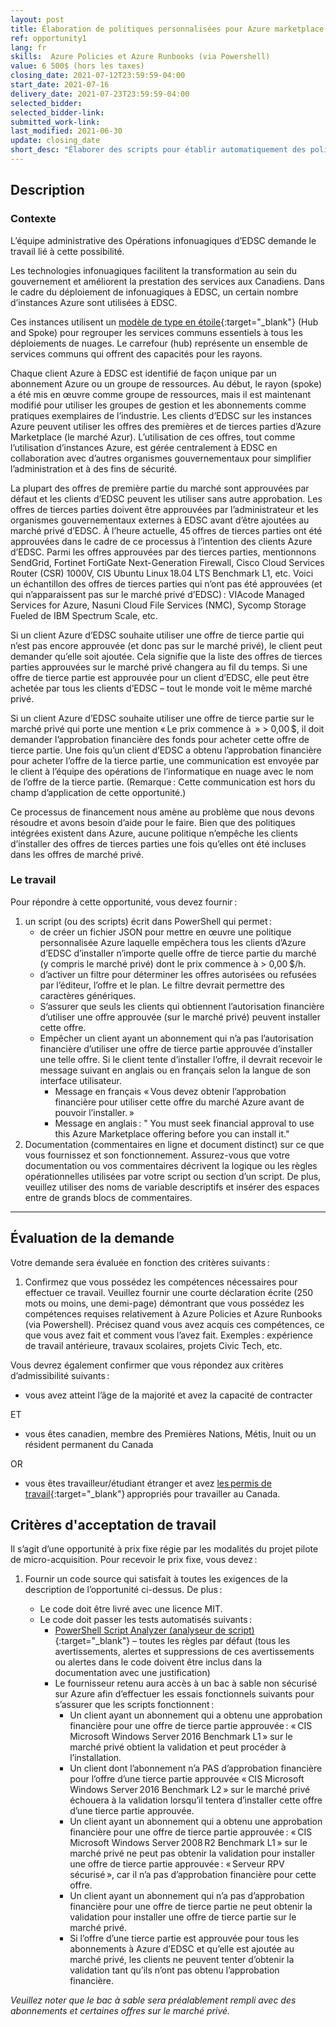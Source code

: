 ```yaml
---
layout: post
title: Élaboration de politiques personnalisées pour Azure marketplace  
ref: opportunity1
lang: fr
skills:  Azure Policies et Azure Runbooks (via Powershell)
value: 6 500$ (hors les taxes)
closing_date: 2021-07-12T23:59:59-04:00
start_date: 2021-07-16
delivery_date: 2021-07-23T23:59:59-04:00
selected_bidder:
selected_bidder-link:
submitted_work-link:
last_modified: 2021-06-30
update: closing_date
short_desc: "Élaborer des scripts pour établir automatiquement des politiques dans Azure Marketplace/Private Marketplace (marché Azure, marché privé) qui régiront les offres de tierces parties qui seront utilisées par les clients d’EDSC."
---
```


## Description

### Contexte

L’équipe administrative des Opérations infonuagiques d’EDSC demande le travail lié à cette possibilité.  

Les technologies infonuagiques facilitent la transformation au sein du gouvernement et améliorent la prestation des services aux Canadiens.
Dans le cadre du déploiement de infonuagiques à EDSC, un certain nombre d’instances Azure sont utilisées à EDSC.

Ces instances utilisent un [modèle de type en étoile](hhttps://docs.microsoft.com/fr-ca/azure/architecture/reference-architectures/hybrid-networking/hub-spoke?tabs=cli){:target="_blank"} (Hub and Spoke) pour regrouper les services communs essentiels à tous les déploiements de nuages.
Le carrefour (hub) représente un ensemble de services communs qui offrent des capacités pour les rayons.

Chaque client Azure à EDSC est identifié de façon unique par un abonnement Azure ou un groupe de ressources.
Au début, le rayon (spoke) a été mis en œuvre comme groupe de ressources, mais il est maintenant modifié pour utiliser les groupes de gestion et les abonnements comme pratiques exemplaires de l’industrie.
Les clients d’EDSC sur les instances Azure peuvent utiliser les offres des premières et de tierces parties d’Azure Marketplace (le marché Azur).
L’utilisation de ces offres, tout comme l’utilisation d’instances Azure, est gérée centralement à EDSC en collaboration avec d’autres organismes gouvernementaux pour simplifier l’administration et à des fins de sécurité.

La plupart des offres de première partie du marché sont approuvées par défaut et les clients d’EDSC peuvent les utiliser sans autre approbation.
Les offres de tierces parties doivent être approuvées par l’administrateur et les organismes gouvernementaux externes à EDSC avant d’être ajoutées au marché privé d’EDSC.
À l’heure actuelle, 45 offres de tierces parties ont été approuvées dans le cadre de ce processus à l’intention des clients Azure d’EDSC.
Parmi les offres approuvées par des tierces parties, mentionnons SendGrid, Fortinet FortiGate Next-Generation Firewall, Cisco Cloud Services Router (CSR) 1000V, CIS Ubuntu Linux 18.04 LTS Benchmark L1, etc.
Voici un échantillon des offres de tierces parties qui n’ont pas été approuvées (et qui n’apparaissent pas sur le marché privé d’EDSC) : VIAcode Managed Services for Azure, Nasuni Cloud File Services (NMC), Sycomp Storage Fueled de IBM Spectrum Scale, etc.

Si un client Azure d’EDSC souhaite utiliser une offre de tierce partie qui n’est pas encore approuvée (et donc pas sur le marché privé), le client peut demander qu’elle soit ajoutée.
Cela signifie que la liste des offres de tierces parties approuvées sur le marché privé changera au fil du temps.
Si une offre de tierce partie est approuvée pour un client d’EDSC, elle peut être achetée par tous les clients d’EDSC – tout le monde voit le même marché privé.

Si un client Azure d’EDSC souhaite utiliser une offre de tierce partie sur le marché privé qui porte une mention « Le prix commence à  » > 0,00 $, il doit demander l’approbation financière des fonds pour acheter cette offre de tierce partie.
Une fois qu’un client d’EDSC a obtenu l’approbation financière pour acheter l’offre de la tierce partie, une communication est envoyée par le client à l’équipe des opérations de l’informatique en nuage avec le nom de l’offre de la tierce partie.
(Remarque : Cette communication est hors du champ d’application de cette opportunité.)

Ce processus de financement nous amène au problème que nous devons résoudre et avons besoin d’aide pour le faire.
Bien que des politiques intégrées existent dans Azure, aucune politique n’empêche les clients d’installer des offres de tierces parties une fois qu’elles ont été incluses dans les offres de marché privé.

### Le travail

Pour répondre à cette opportunité, vous devez fournir :

1. un script (ou des scripts) écrit dans PowerShell qui permet :
   - de créer un fichier JSON pour mettre en œuvre une politique personnalisée Azure laquelle empêchera tous les clients d’Azure d’EDSC d’installer n’importe quelle offre de tierce partie du marché (y compris le marché privé) dont le prix commence à > 0,00 $/h.  
   - d’activer un filtre pour déterminer les offres autorisées ou refusées par l’éditeur, l’offre et le plan. Le filtre devrait permettre des caractères génériques.
   - S’assurer que seuls les clients qui obtiennent l’autorisation financière d’utiliser une offre approuvée (sur le marché privé) peuvent installer cette offre.
   - Empêcher un client ayant un abonnement qui n’a pas l’autorisation financière d’utiliser une offre de tierce partie approuvée d’installer une telle offre. Si le client tente d’installer l’offre, il devrait recevoir le message suivant en anglais ou en français selon la langue de son interface utilisateur.
     - Message en français « Vous devez obtenir l’approbation financière pour utiliser cette offre du marché Azure avant de pouvoir l’installer. »
     - Message en anglais : " You must seek financial approval to use this Azure Marketplace offering before you can install it."
2. Documentation (commentaires en ligne et document distinct) sur ce que vous fournissez et son fonctionnement. Assurez-vous que votre documentation ou vos commentaires décrivent la logique ou les règles opérationnelles utilisées par votre script ou section d’un script. De plus, veuillez utiliser des noms de variable descriptifs et insérer des espaces entre de grands blocs de commentaires.

<hr/>

## Évaluation de la demande

Votre demande sera évaluée en fonction des critères suivants :

1. Confirmez que vous possédez les compétences nécessaires pour effectuer ce travail. Veuillez fournir une courte déclaration écrite (250 mots ou moins, une demi-page) démontrant que vous possédez les compétences requises relativement à Azure Policies et Azure Runbooks (via Powershell). Précisez quand vous avez acquis ces compétences, ce que vous avez fait et comment vous l’avez fait. Exemples : expérience de travail antérieure, travaux scolaires, projets Civic Tech, etc.

Vous devrez également confirmer que vous répondez aux critères d’admissibilité suivants :

- vous avez atteint l’âge de la majorité et avez la capacité de contracter
  
ET

- vous êtes canadien, membre des Premières Nations, Métis, Inuit ou un résident permanent du Canada

OR

- vous êtes travailleur/étudiant étranger et avez [les permis de travail](https://www.canada.ca/fr/immigration-refugies-citoyennete/services/travailler-canada/permis.html){:target="_blank"} appropriés pour travailler au Canada.

## Critères d'acceptation de travail

Il s’agit d’une opportunité à prix fixe régie par les modalités du projet pilote de micro-acquisition. Pour recevoir le prix fixe, vous devez :

1. Fournir un code source qui satisfait à toutes les exigences de la description de l’opportunité ci-dessus. De plus :

   - Le code doit être livré avec une licence MIT.
   - Le code doit passer les tests automatisés suivants :
     - [PowerShell Script Analyzer (analyseur de script)](https://github.com/PowerShell/PSScriptAnalyzer){:target="_blank"} – toutes les règles par défaut (tous les avertissements, alertes et suppressions de ces avertissements ou alertes dans le code doivent être inclus dans la documentation avec une justification)
     - Le fournisseur retenu aura accès à un bac à sable non sécurisé sur Azure afin d’effectuer les essais fonctionnels suivants pour s’assurer que les scripts fonctionnent :
       - Un client ayant un abonnement qui a obtenu une approbation financière pour une offre de tierce partie approuvée : « CIS Microsoft Windows Server 2016 Benchmark L1 » sur le marché privé obtient la validation et peut procéder à l’installation.
       - Un client dont l’abonnement n’a PAS d’approbation financière pour l’offre d’une tierce partie approuvée « CIS Microsoft Windows Server 2016 Benchmark L2 » sur le marché privé échouera à la validation lorsqu’il tentera d’installer cette offre d’une tierce partie approuvée.
       - Un client ayant un abonnement qui a obtenu une approbation financière pour une offre de tierce partie approuvée : « CIS Microsoft Windows Server 2008 R2 Benchmark L1 » sur le marché privé ne peut pas obtenir la validation pour installer une offre de tierce partie approuvée : « Serveur RPV sécurisé », car il n’a pas d’approbation financière pour cette offre.
       - Un client ayant un abonnement qui n’a pas d’approbation financière pour une offre de tierce partie ne peut obtenir la validation pour installer une offre de tierce partie sur le marché privé.
       - Si l’offre d’une tierce partie est approuvée pour tous les abonnements à Azure d’EDSC et qu’elle est ajoutée au marché privé, les clients ne peuvent tenter d’obtenir la validation tant qu’ils n’ont pas obtenu l’approbation financière.

*Veuillez noter que le bac à sable sera préalablement rempli avec des abonnements et certaines offres sur le marché privé.*
